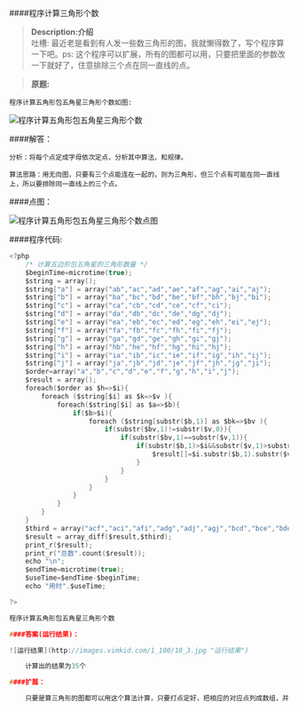 ####程序计算三角形个数


><b>Description:介绍</b><br>
    吐槽: 最近老是看到有人发一些数三角形的图，我就懒得数了，写个程序算一下吧。ps: 这个程序可以扩展，所有的图都可以用，只要把里面的参数改一下就好了，住意排除三个点在同一直线的点。

><b>原题:</b><br>

    程序计算五角形包五角星三角形个数如图:

![程序计算五角形包五角星三角形个数](http://images.vimkid.com/1_100/10_1.png "程序计算五角形包五角星三角形个数")

####解答：

    分析：将每个点定成字母依次定点，分析其中算法，和规律。

    算法思路：用无向图，只要有三个点能连在一起的，则为三角形，但三个点有可能在同一直线上，所以要排除同一直线上的三个点。

####点图：

![程序计算五角形包五角星三角形个数点图](http://images.vimkid.com/1_100/10_2.png "程序计算五角形包五角星三角形个数点图")

####程序代码:
```c
<?php
	/* 计算五边形包五角星的三角形数量 */
	$beginTime=microtime(true);
	$string = array();
	$string["a"] = array("ab","ac","ad","ae","af","ag","ai","aj");
	$string["b"] = array("ba","bc","bd","be","bf","bh","bj","bi");
	$string["c"] = array("ca","cb","cd","ce","cf","ci");
	$string["d"] = array("da","db","dc","de","dg","dj");
	$string["e"] = array("ea","eb","ec","ed","eg","eh","ei","ej");
	$string["f"] = array("fa","fb","fc","fh","fi","fj");
	$string["g"] = array("ga","gd","ge","gh","gi","gj");
	$string["h"] = array("hb","he","hf","hg","hi","hj");
	$string["i"] = array("ia","ib","ic","ie","if","ig","ih","ij");
	$string["j"] = array("ja","jb","jd","je","jf","jh","jg","ji");
	$order=array("a","b","c","d","e","f","g","h","i","j");
	$result = array();
	foreach($order as $h=>$i){
		foreach ($string[$i] as $k=>$v ){
			foreach($string[$i] as $a=>$b){
				if($b>$i){
					foreach ($string[substr($b,1)] as $bk=>$bv ){
						if(substr($bv,1)!=substr($v,0)){
							if(substr($bv,1)==substr($v,1)){
								if(substr($b,1)>$i&&substr($v,1)>substr($b,1)){
									$result[]=$i.substr($b,1).substr($v,1);
								}
							}
						}
					}
				}
			}
		}
	}
	$third = array("acf","aci","afi","adg","adj","agj","bcd","bce","bde","bfh","bfj","bhj","cde","cfi","dgj","egh","egi","ehi","fhj","ghi");//排除在同一直线上的三个点
	$result = array_diff($result,$third);
	print_r($result);
	print_r("总数".count($result));
	echo "\n";
	$endTime=microtime(true);
	$useTime=$endTime-$beginTime;
	echo "用时".$useTime;

?>

程序计算五角形包五角星三角形个数

####答案(运行结果)：

![运行结果](http://images.vimkid.com/1_100/10_3.jpg "运行结果")

    计算出的结果为35个

####扩展：　

    只要是算三角形的图都可以用这个算法计算，只要打点定好，把相应的对应点列成数组，并排除同一直线上的点即可。
